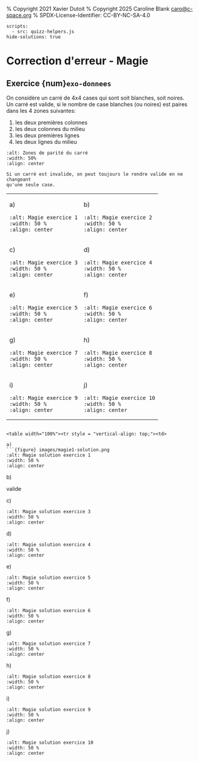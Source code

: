 % Copyright 2021 Xavier Dutoit
% Copyright 2025 Caroline Blank <caro@c-space.org>
% SPDX-License-Identifier: CC-BY-NC-SA-4.0

```{metadata}
scripts:
  - src: quizz-helpers.js
hide-solutions: true
```

# Correction d'erreur - Magie

## Exercice {num}`exo-donnees`

On considère un carré de 4x4 cases qui sont soit blanches, soit noires.\
Un carré est valide, si le nombre de case blanches (ou noires) est paires dans
les 4 zones suivantes:

1. les deux premières colonnes
2. les deux colonnes du milieu
3. les deux premières lignes
4. les deux lignes du milieu

```{figure} images/magie.png
:alt: Zones de parité du carré
:width: 50%
:align: center
```

```{tip}
Si un carré est invalide, on peut toujours le rendre valide en ne changeant
qu'une seule case.
```

<table width="100%"><tr><td>

a)
```{figure} images/magie1.png
:alt: Magie exercice 1
:width: 50 %
:align: center
```

</td><td>

b)
```{figure} images/magie2.png
:alt: Magie exercice 2
:width: 50 %
:align: center
```

</td></tr><tr><td>

c)
```{figure} images/magie3.png
:alt: Magie exercice 3
:width: 50 %
:align: center
```

</td><td>

d)
```{figure} images/magie4.png
:alt: Magie exercice 4
:width: 50 %
:align: center
```

</td></tr><tr><td>

e)
```{figure} images/magie5.png
:alt: Magie exercice 5
:width: 50 %
:align: center
```

</td><td>

f)
```{figure} images/magie6.png
:alt: Magie exercice 6
:width: 50 %
:align: center
```

</td></tr><tr><td>

g)
```{figure} images/magie7.png
:alt: Magie exercice 7
:width: 50 %
:align: center
```

</td><td>

h)
```{figure} images/magie8.png
:alt: Magie exercice 8
:width: 50 %
:align: center
```

</td></tr><tr><td>

i)
```{figure} images/magie9.png
:alt: Magie exercice 9
:width: 50 %
:align: center
```

</td><td>

j)
```{figure} images/magie10.png
:alt: Magie exercice 10
:width: 50 %
:align: center
```

</td></tr></table>


```{solution}

<table width="100%"><tr style = "vertical-align: top;"><td>

a)
```{figure} images/magie1-solution.png
:alt: Magie solution exercice 1
:width: 50 %
:align: center
```

</td><td>

b)

valide

</td></tr><tr><td>

c)
```{figure} images/magie3-solution.png
:alt: Magie solution exercice 3
:width: 50 %
:align: center
```

</td><td>

d)
```{figure} images/magie4-solution.png
:alt: Magie solution exercice 4
:width: 50 %
:align: center
```

</td></tr><tr><td>

e)
```{figure} images/magie5-solution.png
:alt: Magie solution exercice 5
:width: 50 %
:align: center
```

</td><td>

f)
```{figure} images/magie6-solution.png
:alt: Magie solution exercice 6
:width: 50 %
:align: center
```

</td></tr><tr><td>

g)
```{figure} images/magie7-solution.png
:alt: Magie solution exercice 7
:width: 50 %
:align: center
```

</td><td>

h)
```{figure} images/magie8-solution.png
:alt: Magie solution exercice 8
:width: 50 %
:align: center
```

</td></tr><tr><td>

i)
```{figure} images/magie9-solution.png
:alt: Magie solution exercice 9
:width: 50 %
:align: center
```

</td><td>

j)
```{figure} images/magie10-solution.png
:alt: Magie solution exercice 10
:width: 50 %
:align: center
```

</td></tr></table>

```
